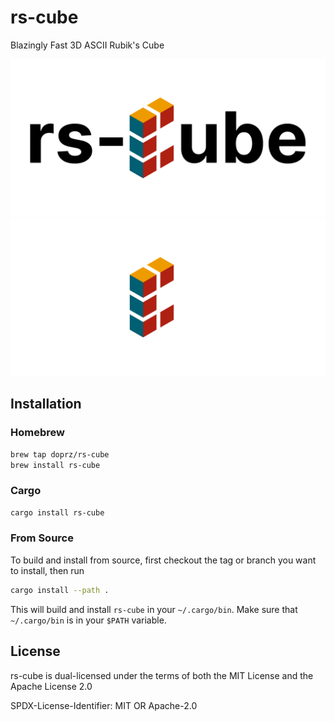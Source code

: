 # rs-cube

Blazingly Fast 3D ASCII Rubik's Cube

![rs-cube Logo Light](images/rs-cube_light.png#gh-light-mode-only)
![rs-cube Logo Dark](images/rs-cube_dark.png#gh-dark-mode-only)

## Installation

### Homebrew

```sh
brew tap doprz/rs-cube
brew install rs-cube
```

### Cargo

```sh
cargo install rs-cube
```

### From Source

To build and install from source, first checkout the tag or branch you want to install, then run
```sh
cargo install --path .
```
This will build and install `rs-cube` in your `~/.cargo/bin`. Make sure that `~/.cargo/bin` is in your `$PATH` variable.

## License

rs-cube is dual-licensed under the terms of both the MIT License and the Apache License 2.0

SPDX-License-Identifier: MIT OR Apache-2.0
